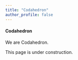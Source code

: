 ```yaml
---
title: "Codahedron"
author_profile: false
---
```


#### Codahedron

We are Codahedron.

This page is under construction.
